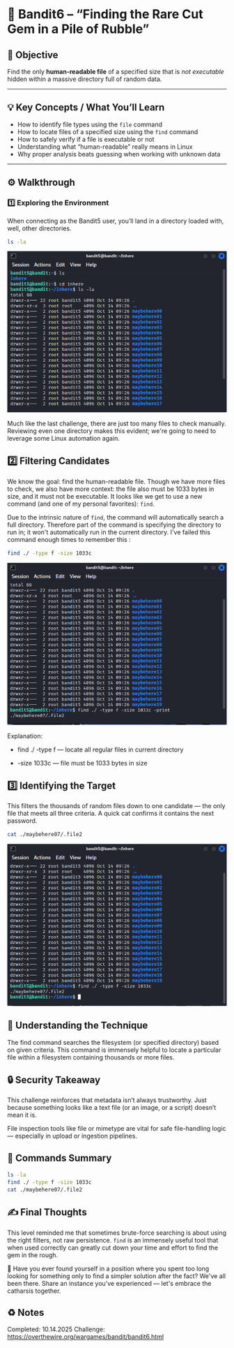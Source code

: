# :trident: Bandit6 – “Finding the Rare Cut Gem in a Pile of Rubble”

## :dart: Objective  
Find the only **human-readable file** of a specified size that is *not executable* hidden within a massive directory full of random data.

---

## :bulb: Key Concepts / What You’ll Learn  
- How to identify file types using the `file` command  
- How to locate files of a specified size using the `find` command  
- How to safely verify if a file is executable or not
- Understanding what “human-readable” really means in Linux  
- Why proper analysis beats guessing when working with unknown data  

---

## :gear: Walkthrough  

### :one: Exploring the Environment  
When connecting as the Bandit5 user, you’ll land in a directory loaded with, well, other directories.  

```bash
ls -la
```

![Screenshot of list directory contents](/Assets/bandit6_ls.png)

Much like the last challenge, there are just too many files to check manually. Reviewing even one directory makes this evident; we're going to need to leverage some Linux automation again.

## :two: Filtering Candidates

We know the goal: find the human-readable file. Though we have more files to check, we also have more context: the file also must be 1033 bytes in size, and it must not be executable. It looks like we get to use a new command (and one of my personal favorites): `find`. 

Due to the intrinsic nature of `find`, the command will automatically search a full directory. Therefore part of the command is specifying the directory to run in; it won't automatically run in the current directory. I've failed this command enough times to remember this :

```bash
find ./ -type f -size 1033c
```

![Screenshot of find command](/Assets/bandit6_find.png)


Explanation:

* find ./ -type f — locate all regular files in current directory

* -size 1033c — file must be 1033 bytes in size


## :three: Identifying the Target

This filters the thousands of random files down to one candidate — the only file that meets all three criteria.
A quick cat confirms it contains the next password.

```bash
cat ./maybehere07/.file2
```
![Screenshot of find command](/Assets/bandit6_cat.png)

## :brain: Understanding the Technique

The find command searches the filesystem (or specified directory) based on given criteria. This command is immensely helpful to locate a particular file within a filesystem containing thousands or more files.

## :lock: Security Takeaway

This challenge reinforces that metadata isn’t always trustworthy.
Just because something looks like a text file (or an image, or a script) doesn’t mean it is.

File inspection tools like file or mimetype are vital for safe file-handling logic — especially in upload or ingestion pipelines.

## :toolbox: Commands Summary

```bash
ls -la
find ./ -type f -size 1033c
cat ./maybehere07/.file2
```

## :writing_hand: Final Thoughts

This level reminded me that sometimes brute-force searching is about using the right filters, not raw persistence.
`find` is an immensely useful tool that when used correctly can greatly cut down your time and effort to find the gem in the rough.

:thought_balloon: Have you ever found yourself in a position where you spent too long looking for something only to find a simpler solution after the fact? We've all been there. Share an instance you've experienced — let's embrace the catharsis together.

## :recycle: Notes
Completed: 10.14.2025
Challenge: https://overthewire.org/wargames/bandit/bandit6.html